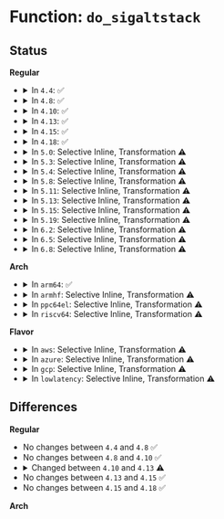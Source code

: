 # Function: <code>do_sigaltstack</code>

## Status
<b>Regular</b>
<ul>
<li>
<details>
<summary>In <code>4.4</code>: ✅</summary>

```c
int do_sigaltstack(const stack_t *uss, stack_t *uoss, long unsigned int sp);
```

**Collision:** Unique Static

**Inline:** No

**Transformation:** False

**Instances:**

```
In kernel/signal.c (ffffffff8108d1b0)
Location: kernel/signal.c:3091
Inline: False
Direct callers:
  - kernel/signal.c:SyS_sigaltstack
  - kernel/signal.c:restore_altstack
  - kernel/signal.c:compat_restore_altstack
```
**Symbols:**

```
ffffffff8108d1b0-ffffffff8108d33b: do_sigaltstack (STB_LOCAL)
```
</details>
</li>
<li>
<details>
<summary>In <code>4.8</code>: ✅</summary>

```c
int do_sigaltstack(const stack_t *uss, stack_t *uoss, long unsigned int sp);
```

**Collision:** Unique Static

**Inline:** No

**Transformation:** False

**Instances:**

```
In kernel/signal.c (ffffffff81090650)
Location: kernel/signal.c:3091
Inline: False
Direct callers:
  - kernel/signal.c:compat_restore_altstack
  - kernel/signal.c:restore_altstack
  - kernel/signal.c:SyS_sigaltstack
```
**Symbols:**

```
ffffffff81090650-ffffffff810907fc: do_sigaltstack (STB_LOCAL)
```
</details>
</li>
<li>
<details>
<summary>In <code>4.10</code>: ✅</summary>

```c
int do_sigaltstack(const stack_t *uss, stack_t *uoss, long unsigned int sp);
```

**Collision:** Unique Static

**Inline:** No

**Transformation:** False

**Instances:**

```
In kernel/signal.c (ffffffff810955d0)
Location: kernel/signal.c:3111
Inline: False
Direct callers:
  - kernel/signal.c:compat_restore_altstack
  - kernel/signal.c:restore_altstack
  - kernel/signal.c:SyS_sigaltstack
```
**Symbols:**

```
ffffffff810955d0-ffffffff8109577c: do_sigaltstack (STB_LOCAL)
```
</details>
</li>
<li>
<details>
<summary>In <code>4.13</code>: ✅</summary>

```c
int do_sigaltstack(const stack_t *ss, stack_t *oss, long unsigned int sp);
```

**Collision:** Unique Static

**Inline:** No

**Transformation:** False

**Instances:**

```
In kernel/signal.c (ffffffff81092320)
Location: kernel/signal.c:3166
Inline: False
Direct callers:
  - kernel/signal.c:compat_restore_altstack
  - kernel/signal.c:restore_altstack
  - kernel/signal.c:SyS_sigaltstack
  - kernel/signal.c:SyS_sigaltstack
  - kernel/signal.c:SyS_sigaltstack
  - kernel/signal.c:SyS_sigaltstack
```
**Symbols:**

```
ffffffff81092320-ffffffff81092454: do_sigaltstack (STB_LOCAL)
```
</details>
</li>
<li>
<details>
<summary>In <code>4.15</code>: ✅</summary>

```c
int do_sigaltstack(const stack_t *ss, stack_t *oss, long unsigned int sp);
```

**Collision:** Unique Static

**Inline:** No

**Transformation:** False

**Instances:**

```
In kernel/signal.c (ffffffff810991b0)
Location: kernel/signal.c:3187
Inline: False
Direct callers:
  - kernel/signal.c:compat_restore_altstack
  - kernel/signal.c:restore_altstack
  - kernel/signal.c:SyS_sigaltstack
  - kernel/signal.c:SyS_sigaltstack
  - kernel/signal.c:SyS_sigaltstack
  - kernel/signal.c:SyS_sigaltstack
```
**Symbols:**

```
ffffffff810991b0-ffffffff810992e4: do_sigaltstack (STB_LOCAL)
```
</details>
</li>
<li>
<details>
<summary>In <code>4.18</code>: ✅</summary>

```c
int do_sigaltstack(const stack_t *ss, stack_t *oss, long unsigned int sp);
```

**Collision:** Unique Static

**Inline:** No

**Transformation:** False

**Instances:**

```
In kernel/signal.c (ffffffff8109c930)
Location: kernel/signal.c:3420
Inline: False
Direct callers:
  - kernel/signal.c:do_compat_sigaltstack
  - kernel/signal.c:restore_altstack
  - kernel/signal.c:__ia32_sys_sigaltstack
  - kernel/signal.c:__ia32_sys_sigaltstack
  - kernel/signal.c:__ia32_sys_sigaltstack
  - kernel/signal.c:__ia32_sys_sigaltstack
  - kernel/signal.c:__x64_sys_sigaltstack
  - kernel/signal.c:__x64_sys_sigaltstack
  - kernel/signal.c:__x64_sys_sigaltstack
  - kernel/signal.c:__x64_sys_sigaltstack
```
**Symbols:**

```
ffffffff8109c930-ffffffff8109ca67: do_sigaltstack (STB_LOCAL)
```
</details>
</li>
<li>
<details>
<summary>In <code>5.0</code>: Selective Inline, Transformation ⚠️</summary>

**Collision:** Unique Static

**Inline:** Selective

**Transformation:** True

**Instances:**

```
In kernel/signal.c (ffffffff810a4cf0)
Location: kernel/signal.c:3744
Inline: True
Direct callers:
  - kernel/signal.c:do_compat_sigaltstack
  - kernel/signal.c:restore_altstack
  - kernel/signal.c:__ia32_sys_sigaltstack
  - kernel/signal.c:__ia32_sys_sigaltstack
  - kernel/signal.c:__ia32_sys_sigaltstack
  - kernel/signal.c:__ia32_sys_sigaltstack
  - kernel/signal.c:__x64_sys_sigaltstack
  - kernel/signal.c:__x64_sys_sigaltstack
  - kernel/signal.c:__x64_sys_sigaltstack
  - kernel/signal.c:__x64_sys_sigaltstack
```
**Symbols:**

```
ffffffff810a4cf0-ffffffff810a4e27: do_sigaltstack.constprop.53 (STB_LOCAL)
```
</details>
</li>
<li>
<details>
<summary>In <code>5.3</code>: Selective Inline, Transformation ⚠️</summary>

**Collision:** Unique Static

**Inline:** Selective

**Transformation:** True

**Instances:**

```
In kernel/signal.c (ffffffff810a99a0)
Location: kernel/signal.c:3992
Inline: True
Direct callers:
  - kernel/signal.c:do_compat_sigaltstack
  - kernel/signal.c:restore_altstack
  - kernel/signal.c:__ia32_sys_sigaltstack
  - kernel/signal.c:__ia32_sys_sigaltstack
  - kernel/signal.c:__ia32_sys_sigaltstack
  - kernel/signal.c:__ia32_sys_sigaltstack
  - kernel/signal.c:__x64_sys_sigaltstack
  - kernel/signal.c:__x64_sys_sigaltstack
  - kernel/signal.c:__x64_sys_sigaltstack
  - kernel/signal.c:__x64_sys_sigaltstack
```
**Symbols:**

```
ffffffff810a99a0-ffffffff810a9ae3: do_sigaltstack.constprop.0 (STB_LOCAL)
```
</details>
</li>
<li>
<details>
<summary>In <code>5.4</code>: Selective Inline, Transformation ⚠️</summary>

**Collision:** Unique Static

**Inline:** Selective

**Transformation:** True

**Instances:**

```
In kernel/signal.c (ffffffff810aff90)
Location: kernel/signal.c:4000
Inline: True
Direct callers:
  - kernel/signal.c:do_compat_sigaltstack
  - kernel/signal.c:restore_altstack
  - kernel/signal.c:__ia32_sys_sigaltstack
  - kernel/signal.c:__ia32_sys_sigaltstack
  - kernel/signal.c:__ia32_sys_sigaltstack
  - kernel/signal.c:__ia32_sys_sigaltstack
  - kernel/signal.c:__x64_sys_sigaltstack
  - kernel/signal.c:__x64_sys_sigaltstack
  - kernel/signal.c:__x64_sys_sigaltstack
  - kernel/signal.c:__x64_sys_sigaltstack
```
**Symbols:**

```
ffffffff810aff90-ffffffff810b00c9: do_sigaltstack.constprop.0 (STB_LOCAL)
```
</details>
</li>
<li>
<details>
<summary>In <code>5.8</code>: Selective Inline, Transformation ⚠️</summary>

**Collision:** Unique Static

**Inline:** Selective

**Transformation:** True

**Instances:**

```
In kernel/signal.c (ffffffff810bf325)
Location: kernel/signal.c:4018
Inline: True
Inline callers:
  - kernel/signal.c:restore_altstack
Direct callers:
  - kernel/signal.c:do_compat_sigaltstack
  - kernel/signal.c:__ia32_sys_sigaltstack
  - kernel/signal.c:__ia32_sys_sigaltstack
  - kernel/signal.c:__ia32_sys_sigaltstack
  - kernel/signal.c:__ia32_sys_sigaltstack
  - kernel/signal.c:__x64_sys_sigaltstack
  - kernel/signal.c:__x64_sys_sigaltstack
  - kernel/signal.c:__x64_sys_sigaltstack
  - kernel/signal.c:__x64_sys_sigaltstack
```
**Symbols:**

```
ffffffff810b7b50-ffffffff810b7c87: do_sigaltstack.constprop.0 (STB_LOCAL)
```
</details>
</li>
<li>
<details>
<summary>In <code>5.11</code>: Selective Inline, Transformation ⚠️</summary>

**Collision:** Unique Static

**Inline:** Selective

**Transformation:** True

**Instances:**

```
In kernel/signal.c (ffffffff810ba545)
Location: kernel/signal.c:4055
Inline: True
Inline callers:
  - kernel/signal.c:restore_altstack
Direct callers:
  - kernel/signal.c:do_compat_sigaltstack
  - kernel/signal.c:__ia32_sys_sigaltstack
  - kernel/signal.c:__ia32_sys_sigaltstack
  - kernel/signal.c:__ia32_sys_sigaltstack
  - kernel/signal.c:__ia32_sys_sigaltstack
  - kernel/signal.c:__x64_sys_sigaltstack
  - kernel/signal.c:__x64_sys_sigaltstack
  - kernel/signal.c:__x64_sys_sigaltstack
  - kernel/signal.c:__x64_sys_sigaltstack
```
**Symbols:**

```
ffffffff810b2e00-ffffffff810b2f37: do_sigaltstack.constprop.0 (STB_LOCAL)
```
</details>
</li>
<li>
<details>
<summary>In <code>5.13</code>: Selective Inline, Transformation ⚠️</summary>

**Collision:** Unique Static

**Inline:** Selective

**Transformation:** True

**Instances:**

```
In kernel/signal.c (ffffffff810bbe83)
Location: kernel/signal.c:4077
Inline: True
Inline callers:
  - kernel/signal.c:restore_altstack
Direct callers:
  - kernel/signal.c:do_compat_sigaltstack
  - kernel/signal.c:__ia32_sys_sigaltstack
  - kernel/signal.c:__ia32_sys_sigaltstack
  - kernel/signal.c:__ia32_sys_sigaltstack
  - kernel/signal.c:__ia32_sys_sigaltstack
  - kernel/signal.c:__x64_sys_sigaltstack
  - kernel/signal.c:__x64_sys_sigaltstack
  - kernel/signal.c:__x64_sys_sigaltstack
  - kernel/signal.c:__x64_sys_sigaltstack
```
**Symbols:**

```
ffffffff810b4430-ffffffff810b456a: do_sigaltstack.constprop.0 (STB_LOCAL)
```
</details>
</li>
<li>
<details>
<summary>In <code>5.15</code>: Selective Inline, Transformation ⚠️</summary>

**Collision:** Unique Static

**Inline:** Selective

**Transformation:** True

**Instances:**

```
In kernel/signal.c (ffffffff810ce8e3)
Location: kernel/signal.c:4169
Inline: True
Inline callers:
  - kernel/signal.c:restore_altstack
Direct callers:
  - kernel/signal.c:do_compat_sigaltstack
  - kernel/signal.c:__ia32_sys_sigaltstack
  - kernel/signal.c:__ia32_sys_sigaltstack
  - kernel/signal.c:__ia32_sys_sigaltstack
  - kernel/signal.c:__ia32_sys_sigaltstack
  - kernel/signal.c:__x64_sys_sigaltstack
  - kernel/signal.c:__x64_sys_sigaltstack
  - kernel/signal.c:__x64_sys_sigaltstack
  - kernel/signal.c:__x64_sys_sigaltstack
```
**Symbols:**

```
ffffffff810c6600-ffffffff810c673a: do_sigaltstack.constprop.0 (STB_LOCAL)
```
</details>
</li>
<li>
<details>
<summary>In <code>5.19</code>: Selective Inline, Transformation ⚠️</summary>

**Collision:** Unique Static

**Inline:** Selective

**Transformation:** True

**Instances:**

```
In kernel/signal.c (ffffffff810de050)
Location: kernel/signal.c:4169
Inline: True
Direct callers:
  - kernel/signal.c:do_compat_sigaltstack
  - kernel/signal.c:restore_altstack
  - kernel/signal.c:__ia32_sys_sigaltstack
  - kernel/signal.c:__ia32_sys_sigaltstack
  - kernel/signal.c:__x64_sys_sigaltstack
  - kernel/signal.c:__x64_sys_sigaltstack
```
**Symbols:**

```
ffffffff810de050-ffffffff810de236: do_sigaltstack.constprop.0 (STB_LOCAL)
```
</details>
</li>
<li>
<details>
<summary>In <code>6.2</code>: Selective Inline, Transformation ⚠️</summary>

**Collision:** Unique Static

**Inline:** Selective

**Transformation:** True

**Instances:**

```
In kernel/signal.c (ffffffff810fe4d0)
Location: kernel/signal.c:4171
Inline: True
Direct callers:
  - kernel/signal.c:do_compat_sigaltstack
  - kernel/signal.c:restore_altstack
  - kernel/signal.c:__ia32_sys_sigaltstack
  - kernel/signal.c:__ia32_sys_sigaltstack
  - kernel/signal.c:__x64_sys_sigaltstack
  - kernel/signal.c:__x64_sys_sigaltstack
```
**Symbols:**

```
ffffffff810fe4d0-ffffffff810fe6b6: do_sigaltstack.constprop.0 (STB_LOCAL)
```
</details>
</li>
<li>
<details>
<summary>In <code>6.5</code>: Selective Inline, Transformation ⚠️</summary>

**Collision:** Unique Static

**Inline:** Selective

**Transformation:** True

**Instances:**

```
In kernel/signal.c (ffffffff8110a540)
Location: kernel/signal.c:4195
Inline: True
Direct callers:
  - kernel/signal.c:do_compat_sigaltstack
  - kernel/signal.c:restore_altstack
  - kernel/signal.c:__ia32_sys_sigaltstack
  - kernel/signal.c:__ia32_sys_sigaltstack
  - kernel/signal.c:__x64_sys_sigaltstack
  - kernel/signal.c:__x64_sys_sigaltstack
```
**Symbols:**

```
ffffffff8110a540-ffffffff8110a726: do_sigaltstack.constprop.0 (STB_LOCAL)
```
</details>
</li>
<li>
<details>
<summary>In <code>6.8</code>: Selective Inline, Transformation ⚠️</summary>

**Collision:** Unique Static

**Inline:** Selective

**Transformation:** True

**Instances:**

```
In kernel/signal.c (ffffffff81113ee0)
Location: kernel/signal.c:4206
Inline: True
Direct callers:
  - kernel/signal.c:do_compat_sigaltstack
  - kernel/signal.c:restore_altstack
  - kernel/signal.c:__ia32_sys_sigaltstack
  - kernel/signal.c:__ia32_sys_sigaltstack
  - kernel/signal.c:__x64_sys_sigaltstack
  - kernel/signal.c:__x64_sys_sigaltstack
```
**Symbols:**

```
ffffffff81113ee0-ffffffff811140c6: do_sigaltstack.constprop.0 (STB_LOCAL)
```
</details>
</li>
</ul>
<b>Arch</b>
<ul>
<li>
<details>
<summary>In <code>arm64</code>: ✅</summary>

```c
int do_sigaltstack(const stack_t *ss, stack_t *oss, long unsigned int sp, size_t min_ss_size);
```

**Collision:** Unique Static

**Inline:** No

**Transformation:** False

**Instances:**

```
In kernel/signal.c (ffff80001010abd8)
Location: kernel/signal.c:4000
Inline: False
Direct callers:
  - kernel/signal.c:do_compat_sigaltstack
  - kernel/signal.c:restore_altstack
  - kernel/signal.c:__arm64_sys_sigaltstack
```
**Symbols:**

```
ffff80001010abd8-ffff80001010ad08: do_sigaltstack (STB_LOCAL)
```
</details>
</li>
<li>
<details>
<summary>In <code>armhf</code>: Selective Inline, Transformation ⚠️</summary>

**Collision:** Unique Static

**Inline:** Selective

**Transformation:** True

**Instances:**

```
In kernel/signal.c (c0364374)
Location: kernel/signal.c:4000
Inline: True
Direct callers:
  - kernel/signal.c:restore_altstack
  - kernel/signal.c:__se_sys_sigaltstack
  - kernel/signal.c:__se_sys_sigaltstack
```
**Symbols:**

```
c0364374-c03644b0: do_sigaltstack.constprop.0 (STB_LOCAL)
```
</details>
</li>
<li>
<details>
<summary>In <code>ppc64el</code>: Selective Inline, Transformation ⚠️</summary>

**Collision:** Unique Static

**Inline:** Selective

**Transformation:** True

**Instances:**

```
In kernel/signal.c (c0000000001527a0)
Location: kernel/signal.c:4000
Inline: True
Direct callers:
  - kernel/signal.c:do_compat_sigaltstack
  - kernel/signal.c:restore_altstack
  - kernel/signal.c:__se_sys_sigaltstack
  - kernel/signal.c:__se_sys_sigaltstack
```
**Symbols:**

```
c0000000001527a0-c0000000001528f8: do_sigaltstack.constprop.0 (STB_LOCAL)
```
</details>
</li>
<li>
<details>
<summary>In <code>riscv64</code>: Selective Inline, Transformation ⚠️</summary>

**Collision:** Unique Static

**Inline:** Selective

**Transformation:** True

**Instances:**

```
In kernel/signal.c (ffffffe0000cd9f4)
Location: kernel/signal.c:4000
Inline: True
Direct callers:
  - kernel/signal.c:restore_altstack
  - kernel/signal.c:__se_sys_sigaltstack
  - kernel/signal.c:__se_sys_sigaltstack
```
**Symbols:**

```
ffffffe0000cd9f4-ffffffe0000cdaea: do_sigaltstack.constprop.0 (STB_LOCAL)
```
</details>
</li>
</ul>
<b>Flavor</b>
<ul>
<li>
<details>
<summary>In <code>aws</code>: Selective Inline, Transformation ⚠️</summary>

**Collision:** Unique Static

**Inline:** Selective

**Transformation:** True

**Instances:**

```
In kernel/signal.c (ffffffff810aa300)
Location: kernel/signal.c:4000
Inline: True
Direct callers:
  - kernel/signal.c:do_compat_sigaltstack
  - kernel/signal.c:restore_altstack
  - kernel/signal.c:__ia32_sys_sigaltstack
  - kernel/signal.c:__ia32_sys_sigaltstack
  - kernel/signal.c:__ia32_sys_sigaltstack
  - kernel/signal.c:__ia32_sys_sigaltstack
  - kernel/signal.c:__x64_sys_sigaltstack
  - kernel/signal.c:__x64_sys_sigaltstack
  - kernel/signal.c:__x64_sys_sigaltstack
  - kernel/signal.c:__x64_sys_sigaltstack
```
**Symbols:**

```
ffffffff810aa300-ffffffff810aa439: do_sigaltstack.constprop.0 (STB_LOCAL)
```
</details>
</li>
<li>
<details>
<summary>In <code>azure</code>: Selective Inline, Transformation ⚠️</summary>

**Collision:** Unique Static

**Inline:** Selective

**Transformation:** True

**Instances:**

```
In kernel/signal.c (ffffffff81098cb0)
Location: kernel/signal.c:4000
Inline: True
Direct callers:
  - kernel/signal.c:do_compat_sigaltstack
  - kernel/signal.c:restore_altstack
  - kernel/signal.c:__ia32_sys_sigaltstack
  - kernel/signal.c:__ia32_sys_sigaltstack
  - kernel/signal.c:__ia32_sys_sigaltstack
  - kernel/signal.c:__ia32_sys_sigaltstack
  - kernel/signal.c:__x64_sys_sigaltstack
  - kernel/signal.c:__x64_sys_sigaltstack
  - kernel/signal.c:__x64_sys_sigaltstack
  - kernel/signal.c:__x64_sys_sigaltstack
```
**Symbols:**

```
ffffffff81098cb0-ffffffff81098de9: do_sigaltstack.constprop.0 (STB_LOCAL)
```
</details>
</li>
<li>
<details>
<summary>In <code>gcp</code>: Selective Inline, Transformation ⚠️</summary>

**Collision:** Unique Static

**Inline:** Selective

**Transformation:** True

**Instances:**

```
In kernel/signal.c (ffffffff810a9860)
Location: kernel/signal.c:4000
Inline: True
Direct callers:
  - kernel/signal.c:do_compat_sigaltstack
  - kernel/signal.c:restore_altstack
  - kernel/signal.c:__ia32_sys_sigaltstack
  - kernel/signal.c:__ia32_sys_sigaltstack
  - kernel/signal.c:__ia32_sys_sigaltstack
  - kernel/signal.c:__ia32_sys_sigaltstack
  - kernel/signal.c:__x64_sys_sigaltstack
  - kernel/signal.c:__x64_sys_sigaltstack
  - kernel/signal.c:__x64_sys_sigaltstack
  - kernel/signal.c:__x64_sys_sigaltstack
```
**Symbols:**

```
ffffffff810a9860-ffffffff810a9999: do_sigaltstack.constprop.0 (STB_LOCAL)
```
</details>
</li>
<li>
<details>
<summary>In <code>lowlatency</code>: Selective Inline, Transformation ⚠️</summary>

**Collision:** Unique Static

**Inline:** Selective

**Transformation:** True

**Instances:**

```
In kernel/signal.c (ffffffff810b1cb0)
Location: kernel/signal.c:4000
Inline: True
Direct callers:
  - kernel/signal.c:do_compat_sigaltstack
  - kernel/signal.c:restore_altstack
  - kernel/signal.c:__ia32_sys_sigaltstack
  - kernel/signal.c:__ia32_sys_sigaltstack
  - kernel/signal.c:__ia32_sys_sigaltstack
  - kernel/signal.c:__ia32_sys_sigaltstack
  - kernel/signal.c:__x64_sys_sigaltstack
  - kernel/signal.c:__x64_sys_sigaltstack
  - kernel/signal.c:__x64_sys_sigaltstack
  - kernel/signal.c:__x64_sys_sigaltstack
```
**Symbols:**

```
ffffffff810b1cb0-ffffffff810b1de9: do_sigaltstack.constprop.0 (STB_LOCAL)
```
</details>
</li>
</ul>

## Differences
<b>Regular</b>
<ul>
<li>
No changes between <code>4.4</code> and <code>4.8</code> ✅
</li>
<li>
No changes between <code>4.8</code> and <code>4.10</code> ✅
</li>
<li>
<details>
<summary>Changed between <code>4.10</code> and <code>4.13</code> ⚠️</summary>
<ul>
<li>
<b>Param added. </b>
<code>const stack_t *ss</code>
</li>
<li>
<b>Param added. </b>
<code>stack_t *oss</code>
</li>
<li>
<b>Param removed. </b>
<code>const stack_t *uss</code>
</li>
<li>
<b>Param removed. </b>
<code>stack_t *uoss</code>
</li>
</ul>
</details>
</li>
<li>
No changes between <code>4.13</code> and <code>4.15</code> ✅
</li>
<li>
No changes between <code>4.15</code> and <code>4.18</code> ✅
</li>
</ul>
<b>Arch</b>
<ul>
</ul>
